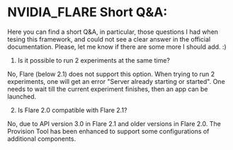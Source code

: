 # NVIDIA_FLARE Short Q&A: 


Here you can find a short Q&A, in particular, those questions I had when tesing this framework, and could not see a clear answer in the official documentation.
Please, let me know if there are some more I should add. :)

1. Is it possible to run 2 experiments at the same time? 

No, Flare (below 2.1) does not support this option. When trying to run 2 experiments, one will get an error "Server already starting or started". One needs to wait till the current experiment finishes, then an app can be launched.

2. Is Flare 2.0 compatible with Flare 2.1?

No, due to API version 3.0 in Flare 2.1 and older versions in Flare 2.0. The Provision Tool has been enhanced to support some configurations of additional components.
